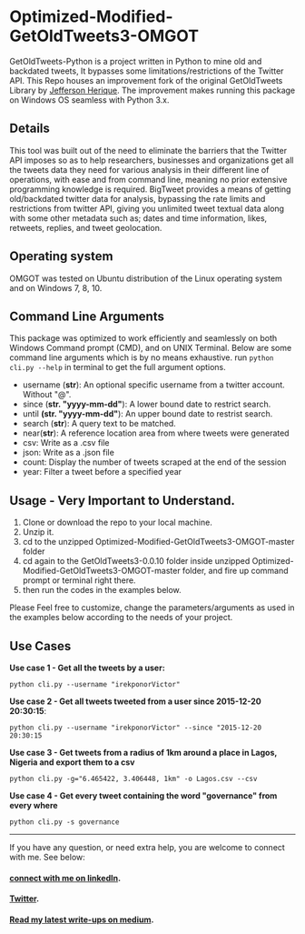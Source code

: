 # Optimized-Modified-GetOldTweets3-OMGOT
GetOldTweets-Python is a project written in Python to mine old and backdated tweets, It bypasses some limitations/restrictions of the Twitter API. This Repo houses an improvement fork of the original GetOldTweets Library by [Jefferson Herique](https://github.com/Jefferson-Henrique/GetOldTweets-python). The improvement makes running this package on Windows OS seamless with Python 3.x. 


 ## Details
 
This tool was built out of the need to eliminate the barriers that the Twitter API imposes so as to help researchers, businesses and organizations get all the tweets data they need for various analysis in their different line of operations, with ease and from command line, meaning no prior extensive programming knowledge is required. 
BigTweet provides a means of getting old/backdated twitter data for analysis, bypassing the rate limits and restrictions from twitter API, giving you unlimited tweet textual data along with some other metadata such as; dates and time information, likes, retweets, replies, and tweet geolocation.


## Operating system
OMGOT was tested on Ubuntu distribution of the Linux operating system and on Windows 7, 8, 10.



## Command Line Arguments

This package was optimized to work efficiently and seamlessly on both Windows Command prompt (CMD), and on UNIX Terminal. Below are some command line arguments which is by no means exhaustive. run `python cli.py --help` in terminal to get the full argument options.


  - username (**str**): An optional specific username from a twitter account. Without "@".
  - since (**str. "yyyy-mm-dd"**): A lower bound date to restrict search.
  - until **(str. "yyyy-mm-dd"**): An upper bound date to restrist search.
  - search (**str**): A query text to be matched.
  - near(**str**): A reference location area from where tweets were generated
  - csv: Write as a .csv file
  - json: Write as a .json file
  - count: Display the number of tweets scraped at the end of the session
  - year: Filter a tweet before a specified year


## Usage - Very Important to Understand.

1. Clone or download the repo to your local machine.
2. Unzip it.
3. cd to the unzipped Optimized-Modified-GetOldTweets3-OMGOT-master folder
4. cd again to the GetOldTweets3-0.0.10 folder inside unzipped Optimized-Modified-GetOldTweets3-OMGOT-master folder, and fire up command prompt or terminal right there. 
5. then run the codes in the examples below. 

Please Feel free to customize, change the parameters/arguments as used in the examples below according to the needs of your project. 

## Use Cases

**Use case 1 - Get all the tweets by a user:**

```
python cli.py --username "irekponorVictor"
``` 

**Use case 2 - Get all tweets tweeted from a user since 2015-12-20 20:30:15**:
```
python cli.py --username "irekponorVictor" --since "2015-12-20 20:30:15
```

**Use case 3 - Get tweets from a radius of 1km around a place in Lagos, Nigeria and export them to a csv**
```
python cli.py -g="6.465422, 3.406448, 1km" -o Lagos.csv --csv
```

**Use case 4 - Get every tweet containing the word "governance" from every where**
```
python cli.py -s governance
```
---

If you have any question, or need extra help, you are welcome to connect with me. See below:

#### [connect with me on linkedIn](https://www.linkedin.com/in/victor-e-irekponor-a926a1154/).
#### [Twitter](https://twitter.com/IrekponorVictor).
#### [Read my latest write-ups on medium](https://medium.com/@IrekponorVictor).
